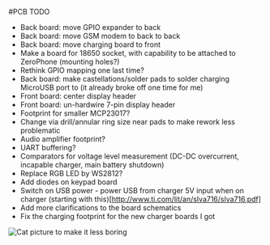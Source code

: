 #PCB TODO

* Back board: move GPIO expander to back
* Back board: move GSM modem to back to back
* Back board: move charging board to front
* Make a board for 18650 socket, with capability to be attached to ZeroPhone (mounting holes?)
* Rethink GPIO mapping one last time?
* Back board: make castellations/solder pads to solder charging MicroUSB port to (it already broke off one time for me)
* Front board: center display header
* Front board: un-hardwire 7-pin display header
* Footprint for smaller MCP23017?
* Change via drill/annular ring size near pads to make rework less problematic
* Audio amplifier footprint?
* UART buffering?
* Comparators for voltage level measurement (DC-DC overcurrent, incapable charger, main battery shutdown)
* Replace RGB LED by WS2812?
* Add diodes on keypad board
* Switch on USB power - power USB from charger 5V input when on charger (starting with this)[http://www.ti.com/lit/an/slva716/slva716.pdf]
* Add more clarifications to the board schematics
* Fix the charging footprint for the new charger boards I got

![Cat picture to make it less boring](https://cdn.pixabay.com/photo/2014/03/29/09/17/cat-300572_960_720.jpg)